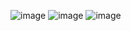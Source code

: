 ![image](https://github.com/user-attachments/assets/ff72773b-d84e-471e-873f-d336743b0822)
![image](https://github.com/user-attachments/assets/50500bda-fc60-4e63-a6c9-bcb3098fb7d2)
![image](https://github.com/user-attachments/assets/b8e2c807-9209-40fc-8d0e-2f1f7269fe7e)


